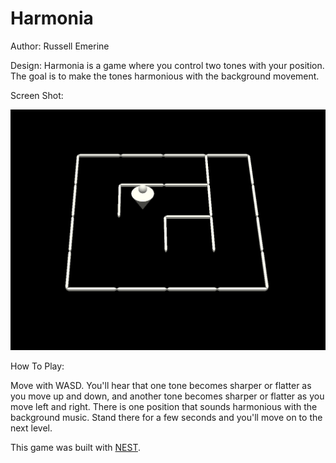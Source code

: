 # Harmonia

Author: Russell Emerine

Design: Harmonia is a game where you control two tones with your position.
The goal is to make the tones harmonious with the background movement.

Screen Shot:

![Screen Shot](screenshot.png)

How To Play:

Move with WASD.
You'll hear that one tone becomes sharper or flatter as you move up and down,
and another tone becomes sharper or flatter as you move left and right.
There is one position that sounds harmonious with the background music.
Stand there for a few seconds and you'll move on to the next level.

This game was built with [NEST](NEST.md).
